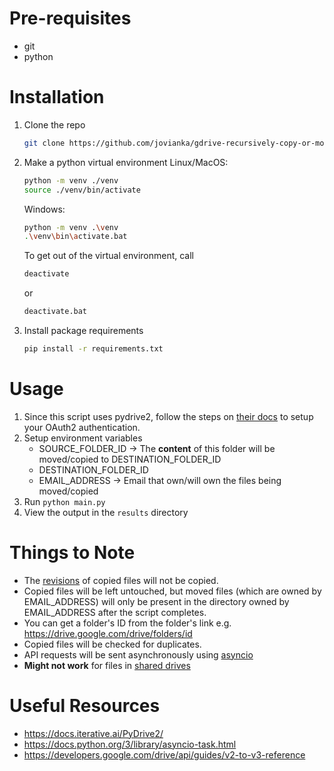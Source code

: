 # Pre-requisites
- git
- python

# Installation
1. Clone the repo
   ```sh
   git clone https://github.com/jovianka/gdrive-recursively-copy-or-move-files.git && cd gdrive-recursively-copy-or-move-files
   ```

2. Make a python virtual environment
Linux/MacOS:
   ```sh
   python -m venv ./venv
   source ./venv/bin/activate
   ```
   
   Windows:
   ```sh
   python -m venv .\venv
   .\venv\bin\activate.bat
   ```

   To get out of the virtual environment, call
   ```sh
   deactivate
   ```
   or
   ```sh
   deactivate.bat
   ```

4. Install package requirements
   ```sh
   pip install -r requirements.txt
   ```



# Usage
1. Since this script uses pydrive2, follow the steps on [their docs](https://docs.iterative.ai/PyDrive2/quickstart/) to setup your OAuth2 authentication.
2. Setup environment variables
   - SOURCE_FOLDER_ID -> The **content** of this folder will be moved/copied to DESTINATION_FOLDER_ID
   - DESTINATION_FOLDER_ID
   - EMAIL_ADDRESS -> Email that own/will own the files being moved/copied 
3. Run `python main.py`
4. View the output in the `results` directory



# Things to Note
- The [revisions](https://developers.google.com/drive/api/guides/change-overview) of copied files will not be copied.
- Copied files will be left untouched, but moved files (which are owned by EMAIL_ADDRESS) will only be present in the directory owned by EMAIL_ADDRESS after the script completes.
- You can get a folder's ID from the folder's link e.g. https://drive.google.com/drive/folders/id
- Copied files will be checked for duplicates.
- API requests will be sent asynchronously using [asyncio](https://docs.python.org/3/library/asyncio.html)
- **Might not work** for files in [shared drives](https://support.google.com/a/users/answer/7212025?hl=en)



# Useful Resources
- https://docs.iterative.ai/PyDrive2/
- https://docs.python.org/3/library/asyncio-task.html 
- https://developers.google.com/drive/api/guides/v2-to-v3-reference
